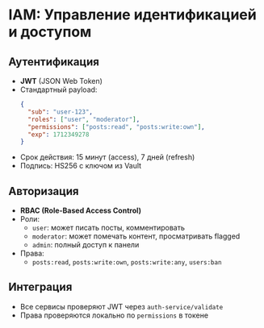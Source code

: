 ﻿# IAM: Управление идентификацией и доступом

## Аутентификация
- **JWT** (JSON Web Token)
- Стандартный payload:
  ```json
  {
    "sub": "user-123",
    "roles": ["user", "moderator"],
    "permissions": ["posts:read", "posts:write:own"],
    "exp": 1712349278
  }
  ```
- Срок действия: 15 минут (access), 7 дней (refresh)
- Подпись: HS256 с ключом из Vault

## Авторизация
- **RBAC (Role-Based Access Control)**
- Роли:
  - `user`: может писать посты, комментировать
  - `moderator`: может помечать контент, просматривать flagged
  - `admin`: полный доступ к панели
- Права:
  - `posts:read`, `posts:write:own`, `posts:write:any`, `users:ban`

## Интеграция
- Все сервисы проверяют JWT через `auth-service/validate`
- Права проверяются локально по `permissions` в токене
